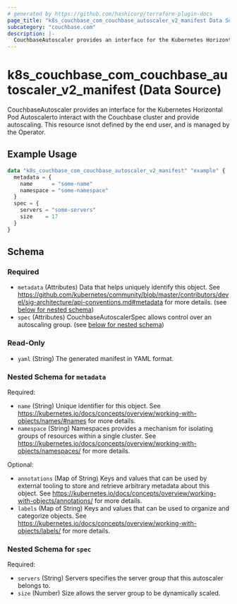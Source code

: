 ```yaml
---
# generated by https://github.com/hashicorp/terraform-plugin-docs
page_title: "k8s_couchbase_com_couchbase_autoscaler_v2_manifest Data Source - terraform-provider-k8s"
subcategory: "couchbase.com"
description: |-
  CouchbaseAutoscaler provides an interface for the Kubernetes Horizontal Pod Autoscalerto interact with the Couchbase cluster and provide autoscaling.  This resource isnot defined by the end user, and is managed by the Operator.
---
```


# k8s_couchbase_com_couchbase_autoscaler_v2_manifest (Data Source)

CouchbaseAutoscaler provides an interface for the Kubernetes Horizontal Pod Autoscalerto interact with the Couchbase cluster and provide autoscaling.  This resource isnot defined by the end user, and is managed by the Operator.

## Example Usage

```terraform
data "k8s_couchbase_com_couchbase_autoscaler_v2_manifest" "example" {
  metadata = {
    name      = "some-name"
    namespace = "some-namespace"
  }
  spec = {
    servers = "some-servers"
    size    = 17
  }
}
```

<!-- schema generated by tfplugindocs -->
## Schema

### Required

- `metadata` (Attributes) Data that helps uniquely identify this object. See https://github.com/kubernetes/community/blob/master/contributors/devel/sig-architecture/api-conventions.md#metadata for more details. (see [below for nested schema](#nestedatt--metadata))
- `spec` (Attributes) CouchbaseAutoscalerSpec allows control over an autoscaling group. (see [below for nested schema](#nestedatt--spec))

### Read-Only

- `yaml` (String) The generated manifest in YAML format.

<a id="nestedatt--metadata"></a>
### Nested Schema for `metadata`

Required:

- `name` (String) Unique identifier for this object. See https://kubernetes.io/docs/concepts/overview/working-with-objects/names/#names for more details.
- `namespace` (String) Namespaces provides a mechanism for isolating groups of resources within a single cluster. See https://kubernetes.io/docs/concepts/overview/working-with-objects/namespaces/ for more details.

Optional:

- `annotations` (Map of String) Keys and values that can be used by external tooling to store and retrieve arbitrary metadata about this object. See https://kubernetes.io/docs/concepts/overview/working-with-objects/annotations/ for more details.
- `labels` (Map of String) Keys and values that can be used to organize and categorize objects. See https://kubernetes.io/docs/concepts/overview/working-with-objects/labels/ for more details.


<a id="nestedatt--spec"></a>
### Nested Schema for `spec`

Required:

- `servers` (String) Servers specifies the server group that this autoscaler belongs to.
- `size` (Number) Size allows the server group to be dynamically scaled.
